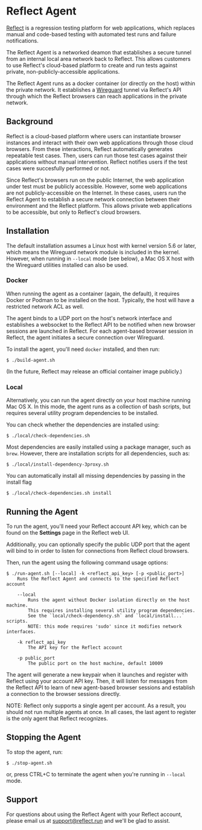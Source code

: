 # Reflect Agent

[Reflect](https://reflect.run) is a regression testing platform for web applications,
which replaces manual and code-based testing with automated test runs and failure notifications.

The Reflect Agent is a networked deamon that establishes a secure tunnel
from an internal local area network back to Reflect.
This allows customers to use Reflect's cloud-based platform
to create and run tests against private, non-publicly-accessible applications.

The Reflect Agent runs as a docker container (or directly on the host) within the private network.
It establishes a [Wireguard](https://www.wireguard.com/) tunnel via Reflect's API
through which the Reflect browsers can reach applications in the private network.

## Background

Reflect is a cloud-based platform where users can instantiate browser instances and
interact with their own web applications through those cloud browsers.
From these interactions, Reflect automatically generates repeatable test cases.
Then, users can run those test cases against their applications without manual intervention.
Reflect notifies users if the test cases were succesfully performed or not.

Since Reflect's browsers run on the public Internet, the web application under test must be publicly accessible.
However, some web applications are not publicly-accessible on the Internet.
In these cases, users run the Reflect Agent to establish a secure network connection
between their environment and the Reflect platform.
This allows private web applications to be accessible, but only to Reflect's cloud browsers.

## Installation

The default installation assumes a Linux host with kernel version 5.6 or later,
which means the Wireguard network module is included in the kernel.
However, when running in `--local` mode (see below),
a Mac OS X host with the Wireguard utilities installed can also be used.

### Docker

When running the agent as a container (again, the default),
it requires Docker or Podman to be installed on the host.
Typically, the host will have a restricted network ACL as well.

The agent binds to a UDP port on the host's network interface and
establishes a websocket to the Reflect API to be notified when new browser sessions are launched in Reflect.
For each agent-based browser session in Reflect,
the agent initiates a secure connection over Wireguard.

To install the agent, you'll need `docker` installed, and then run:

```
$ ./build-agent.sh
```

(In the future, Reflect may release an official container image publicly.)

### Local

Alternatively, you can run the agent directly on your host machine running Mac OS X.
In this mode, the agent runs as a collection of bash scripts,
but requires several utility program dependencies to be installed.

You can check whether the dependencies are installed using:

```
$ ./local/check-dependencies.sh
```

Most dependencies are easily installed using a package manager, such as `brew`.
However, there are installation scripts for all dependencies, such as:

```
$ ./local/install-dependency-3proxy.sh
```

You can automatically install all missing dependencies by passing in the install flag
```
$ ./local/check-dependencies.sh install
```

## Running the Agent

To run the agent, you'll need your Reflect account API key,
which can be found on the __Settings__ page in the Reflect web UI.

Additionally, you can optionally specify the public UDP port that the agent
will bind to in order to listen for connections from Reflect cloud browsers.

Then, run the agent using the following command usage options:

```
$ ./run-agent.sh [--local] -k <reflect_api_key> [-p <public_port>]
	Runs the Reflect Agent and connects to the specified Reflect account

	--local
		Runs the agent without Docker isolation directly on the host machine.
		This requires installing several utility program dependencies.
		See the `local/check-dependency.sh` and `local/install...` scripts.
		NOTE: this mode requires 'sudo' since it modifies network interfaces.

	-k reflect_api_key
		The API key for the Reflect account

	-p public_port
		The public port on the host machine, default 10009
```

The agent will generate a new keypair when it launches and
register with Reflect using your account API key.
Then, it will listen for messages from the Reflect API to learn of new agent-based browser sessions
and establish a connection to the browser sessions directly.

NOTE: Reflect only supports a single agent per account.
As a result, you should not run multiple agents at once.
In all cases, the last agent to register is the only agent that Reflect recognizes.

## Stopping the Agent

To stop the agent, run:

```
$ ./stop-agent.sh
```

or, press CTRL+C to terminate the agent when you're running in `--local` mode.

## Support

For questions about using the Reflect Agent with your Reflect account,
please email us at support@reflect.run and we'll be glad to assist.
